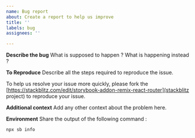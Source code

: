 ```yaml
---
name: Bug report
about: Create a report to help us improve
title: ''
labels: bug
assignees: ''

---
```


**Describe the bug**
What is supposed to happen ? What is happening instead ?

**To Reproduce**
Describe all the steps required to reproduce the issue.

To help us resolve your issue more quickly, please fork the [https://stackblitz.com/edit/storybook-addon-remix-react-router](stackblitz project) to reproduce your issue.

**Additional context**
Add any other context about the problem here.

**Environment**
Share the output of the following command :
```bash
npx sb info
```
